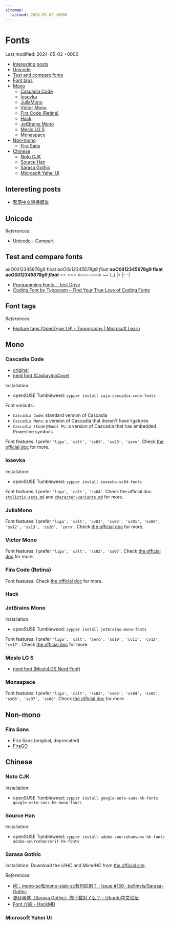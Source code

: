 ```yaml
---
sitemap:
  lastmod: 2024-05-02 +0000
---
```


# Fonts

Last modified: 2024-05-02 +0000

- [Interesting posts](#interesting-posts)
- [Unicode](#unicode)
- [Test and compare fonts](#test-and-compare-fonts)
- [Font tags](#font-tags)
- [Mono](#mono)
  - [Cascadia Code](#cascadia-code)
  - [Iosevka](#iosevka)
  - [JuliaMono](#juliamono)
  - [Victor Mono](#victor-mono)
  - [Fira Code (Retina)](#fira-code-retina)
  - [Hack](#hack)
  - [JetBrains Mono](#jetbrains-mono)
  - [Meslo LG S](#meslo-lg-s)
  - [Monaspace](#monaspace)
- [Non-mono](#non-mono)
  - [Fira Sans](#fira-sans)
- [Chinese](#chinese)
  - [Noto CJK](#noto-cjk)
  - [Source Han](#source-han)
  - [Sarasa Gothic](#sarasa-gothic)
  - [Microsoft Yahei UI](#microsoft-yahei-ui)

## Interesting posts

- [繁简中文转换概说](https://ayaka.shn.hk/cc/)

## Unicode

*References*:

- [Unicode - Compart](https://www.compart.com/en/unicode/)

## Test and compare fonts

   aoO0il12345678g9 float
  *aoO0il12345678g9 float*
 **aoO0il12345678g9 float**
***aoO0il12345678g9 float***
== === <------> ~~ (_) |> |- -|

- [Programming Fonts - Test Drive](https://www.programmingfonts.org/)
- [Coding Font by Typogram – Find Your True Love of Coding Fonts](https://www.codingfont.com/)

## Font tags

*References*:

- [Feature tags (OpenType 1.9) - Typography \| Microsoft Learn](https://learn.microsoft.com/en-us/typography/opentype/spec/featuretags)

## Mono

### Cascadia Code

- [original](https://github.com/microsoft/cascadia-code/releases)
- [nerd font (CaskaydiaCove)](https://github.com/ryanoasis/nerd-fonts/releases)

Installation:

- openSUSE Tumbleweed: `zypper install saja-cascadia-code-fonts`

Font variants:

- `Cascadia Code`: standard version of Cascadia
- `Cascadia Mono`: a version of Cascadia that doesn't have ligatures
- `Cascadia (Code|Mono) PL`: a version of Cascadia that has embedded Powerline symbols

Font features: I prefer `'liga', 'calt', 'ss03', 'ss20', 'zero'`. Check [the official doc](https://github.com/microsoft/cascadia-code#font-features) for more.

### Iosevka

Installation:

- openSUSE Tumbleweed: `zypper install iosevka-ss04-fonts`

Font features: I prefer `'liga', 'calt', 'ss04'`. Check the official doc [`stylistic-sets.md`](https://github.com/be5invis/Iosevka/blob/main/doc/stylistic-sets.md) and [`character-variants.md`](https://github.com/be5invis/Iosevka/blob/main/doc/character-variants.md) for more.

### JuliaMono

Font features: I prefer `'liga', 'calt', 'cv01', 'cv03', 'ss01', 'ss08', 'ss12', 'ss13', 'ss20', 'zero'`. Check [the official doc](https://juliamono.netlify.app/#stylistic_sets) for more.

### Victor Mono

Font features: I prefer `'liga', 'calt', 'ss02', 'ss07'`. Check [the official doc](https://github.com/rubjo/victor-mono#available-stylistics) for more.

### Fira Code (Retina)

Font features: Check [the official doc](https://github.com/tonsky/FiraCode/wiki/How-to-enable-stylistic-sets) for more.

### Hack

### JetBrains Mono

Installation:

- openSUSE Tumbleweed: `zypper install jetbrains-mono-fonts`

Font features: I prefer `'liga', 'calt', 'zero', 'ss19', 'cv11', 'cv12', 'cv17'`. Check [the official doc](https://github.com/JetBrains/JetBrainsMono/wiki/OpenType-features) for more.

### Meslo LG S

- [nerd font (MesloLGS Nerd Font)](https://github.com/ryanoasis/nerd-fonts/tree/master/patched-fonts/Meslo)

### Monaspace

Font features: I prefer `'liga', 'calt', 'ss02', 'ss03', 'ss04', 'ss05', 'ss06', 'ss07', 'ss08'`. Check [the official doc](https://github.com/githubnext/monaspace#coding-ligatures) for more.

## Non-mono

### Fira Sans

- Fira Sans (original, deprecated)
- [FiraGO](https://github.com/bBoxType/FiraGO/releases)

## Chinese

### Noto CJK

Installation:

- openSUSE Tumbleweed: `zypper install google-noto-sans-hk-fonts google-noto-sans-hk-mono-fonts`

### Source Han

Installation:

- openSUSE Tumbleweed: `zypper install adobe-sourcehansans-hk-fonts adobe-sourcehanserif-hk-fonts`

### Sarasa Gothic

Installation: Download the *UiHC* and *MonoHC* from [the official site](https://github.com/be5invis/Sarasa-Gothic/releases).

*References*:

- [问：mono-sc和mono-slab-sc有何区别？ · Issue #159 · be5invis/Sarasa-Gothic](https://github.com/be5invis/Sarasa-Gothic/issues/159)
- [更纱黑体（Sarasa Gothic）你下载对了么？ - Ubuntu中文论坛](https://forum.ubuntu.org.cn/viewtopic.php?t=492571)
- [Font 介紹 - HackMD](https://hackmd.io/@Raile/HJB3WXDV3)

### Microsoft Yahei UI
